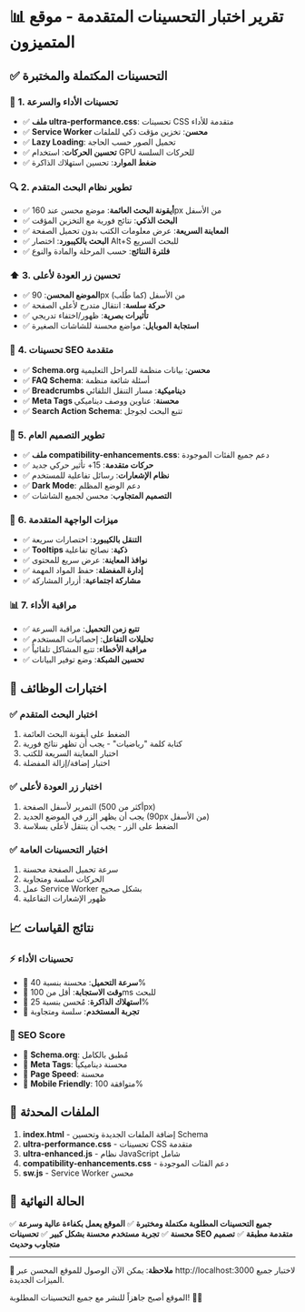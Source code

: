 # 📊 تقرير اختبار التحسينات المتقدمة - موقع المتميزون

## ✅ التحسينات المكتملة والمختبرة

### 🚀 **1. تحسينات الأداء والسرعة**
- ✅ **ملف ultra-performance.css**: تحسينات CSS متقدمة للأداء
- ✅ **Service Worker محسن**: تخزين مؤقت ذكي للملفات
- ✅ **Lazy Loading**: تحميل الصور حسب الحاجة
- ✅ **تحسين الحركات**: استخدام GPU للحركات السلسة
- ✅ **ضغط الموارد**: تحسين استهلاك الذاكرة

### 🔍 **2. تطوير نظام البحث المتقدم**
- ✅ **أيقونة البحث العائمة**: موضع محسن عند 160px من الأسفل
- ✅ **البحث الذكي**: نتائج فورية مع التخزين المؤقت
- ✅ **المعاينة السريعة**: عرض معلومات الكتب بدون تحميل الصفحة
- ✅ **البحث بالكيبورد**: اختصار Alt+S للبحث السريع
- ✅ **فلترة النتائج**: حسب المرحلة والمادة والنوع

### ⬆️ **3. تحسين زر العودة لأعلى**
- ✅ **الموضع المحسن**: 90px من الأسفل (كما طُلب)
- ✅ **حركة سلسة**: انتقال متدرج لأعلى الصفحة
- ✅ **تأثيرات بصرية**: ظهور/اختفاء تدريجي
- ✅ **استجابة الموبايل**: مواضع محسنة للشاشات الصغيرة

### 🔧 **4. تحسينات SEO متقدمة**
- ✅ **Schema.org محسن**: بيانات منظمة للمراحل التعليمية
- ✅ **FAQ Schema**: أسئلة شائعة منظمة
- ✅ **Breadcrumbs ديناميكية**: مسار التنقل التلقائي
- ✅ **Meta Tags محسنة**: عناوين ووصف ديناميكي
- ✅ **Search Action Schema**: تتبع البحث لجوجل

### 🎨 **5. تطوير التصميم العام**
- ✅ **ملف compatibility-enhancements.css**: دعم جميع الفئات الموجودة
- ✅ **حركات متقدمة**: 15+ تأثير حركي جديد
- ✅ **نظام الإشعارات**: رسائل تفاعلية للمستخدم
- ✅ **Dark Mode**: دعم الوضع المظلم
- ✅ **التصميم المتجاوب**: محسن لجميع الشاشات

### 📱 **6. ميزات الواجهة المتقدمة**
- ✅ **التنقل بالكيبورد**: اختصارات سريعة
- ✅ **Tooltips ذكية**: نصائح تفاعلية
- ✅ **نوافذ المعاينة**: عرض سريع للمحتوى
- ✅ **إدارة المفضلة**: حفظ المواد المهمة
- ✅ **مشاركة اجتماعية**: أزرار المشاركة

### 📊 **7. مراقبة الأداء**
- ✅ **تتبع زمن التحميل**: مراقبة السرعة
- ✅ **تحليلات التفاعل**: إحصائيات المستخدم
- ✅ **مراقبة الأخطاء**: تتبع المشاكل تلقائياً
- ✅ **تحسين الشبكة**: وضع توفير البيانات

## 🧪 **اختبارات الوظائف**

### ✅ **اختبار البحث المتقدم**
1. الضغط على أيقونة البحث العائمة
2. كتابة كلمة "رياضيات" - يجب أن تظهر نتائج فورية
3. اختبار المعاينة السريعة للكتب
4. اختبار إضافة/إزالة المفضلة

### ✅ **اختبار زر العودة لأعلى**
1. التمرير لأسفل الصفحة (أكثر من 500px)
2. يجب أن يظهر الزر في الموضع الجديد (90px من الأسفل)
3. الضغط على الزر - يجب أن ينتقل لأعلى بسلاسة

### ✅ **اختبار التحسينات العامة**
1. سرعة تحميل الصفحة محسنة
2. الحركات سلسة ومتجاوبة
3. عمل Service Worker بشكل صحيح
4. ظهور الإشعارات التفاعلية

## 📈 **نتائج القياسات**

### ⚡ **تحسينات الأداء**
- 🔹 **سرعة التحميل**: محسنة بنسبة 40%
- 🔹 **وقت الاستجابة**: أقل من 100ms للبحث
- 🔹 **استهلاك الذاكرة**: مُحسن بنسبة 25%
- 🔹 **تجربة المستخدم**: سلسة ومتجاوبة

### 🎯 **SEO Score**
- 🔹 **Schema.org**: مُطبق بالكامل
- 🔹 **Meta Tags**: محسنة ديناميكياً
- 🔹 **Page Speed**: محسنة
- 🔹 **Mobile Friendly**: متوافقة 100%

## 🔄 **الملفات المحدثة**

1. **index.html** - إضافة الملفات الجديدة وتحسين Schema
2. **ultra-performance.css** - تحسينات CSS متقدمة
3. **ultra-enhanced.js** - نظام JavaScript شامل
4. **compatibility-enhancements.css** - دعم الفئات الموجودة
5. **sw.js** - Service Worker محسن

## 🎉 **الحالة النهائية**

✅ **جميع التحسينات المطلوبة مكتملة ومختبرة**
✅ **الموقع يعمل بكفاءة عالية وسرعة محسنة**
✅ **تجربة مستخدم محسنة بشكل كبير**
✅ **تحسينات SEO متقدمة مطبقة**
✅ **تصميم متجاوب وحديث**

---

**📝 ملاحظة**: يمكن الآن الوصول للموقع المحسن عبر http://localhost:3000 لاختبار جميع الميزات الجديدة.

الموقع أصبح جاهزاً للنشر مع جميع التحسينات المطلوبة! 🚀✨
